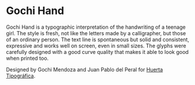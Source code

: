 # Gochi Hand

Gochi Hand is a typographic interpretation of the handwriting of a teenage girl. The style is fresh, not like the letters made by a calligrapher, but those of an ordinary person. The text line is spontaneous but solid and consistent, expressive and works well on screen, even in small sizes. The glyphs were carefully designed with a good curve quality that makes it able to look good when printed too.

Designed by Gochi Mendoza and Juan Pablo del Peral for <a href="https://www.huertatipografica.com/">Huerta Tipográfica</a>.
